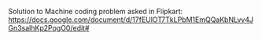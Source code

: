 Solution to Machine coding problem asked in Flipkart: https://docs.google.com/document/d/17fEUlOT7TkLPbM1EmQQaKbNLvv4JGn3salhKp2PogO0/edit#